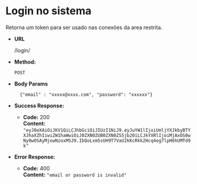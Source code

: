 # Login no sistema
Retorna um token para ser usado nas conexões da area restrita.

* **URL**

  /login/

* **Method:**

  `POST`

* **Body Params**

        {"email" : "xxxxx@xxxx.com", "password": "xxxxxx"}


* **Success Response:**

  * **Code:** 200 <br />
    **Content:** `"eyJ0eXAiOiJKV1QiLCJhbGciOiJIUzI1NiJ9.eyJuYW1lIjoiUmljYXJkbyBTYXJhaXZhIiwiZW1haWwiOiJ0ZXN0ZUB0ZXN0ZS5jb20iLCJkYXRlIjoiMjAxOS0wNy0wOSAyMjowNzoxMSJ9.IbQoLxm5sUH9T7VaU2kKcRkk2Hcq4eg7lpH6hUMTd9k"`
 
* **Error Response:**
  * **Code:** 400  <br />
    **Content:** `"email or password is invalid"`
